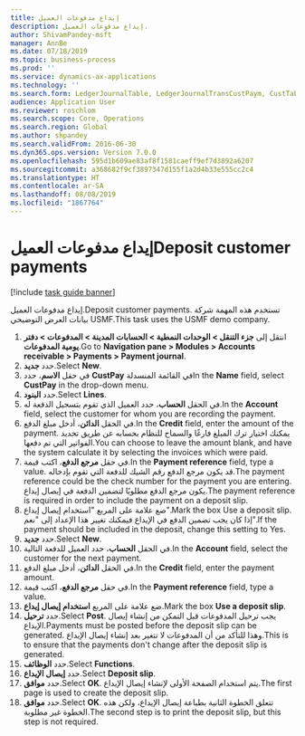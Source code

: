 ```yaml
---
title: إيداع مدفوعات العميل
description: إيداع مدفوعات العميل.
author: ShivamPandey-msft
manager: AnnBe
ms.date: 07/18/2019
ms.topic: business-process
ms.prod: ''
ms.service: dynamics-ax-applications
ms.technology: ''
ms.search.form: LedgerJournalTable, LedgerJournalTransCustPaym, CustTableLookup
audience: Application User
ms.reviewer: roschlom
ms.search.scope: Core, Operations
ms.search.region: Global
ms.author: shpandey
ms.search.validFrom: 2016-06-30
ms.dyn365.ops.version: Version 7.0.0
ms.openlocfilehash: 595d1b609ae83af8f1581caeff9ef7d3892a6207
ms.sourcegitcommit: a368682f9cf3897347d155f1a2d4b33e555cc2c4
ms.translationtype: HT
ms.contentlocale: ar-SA
ms.lasthandoff: 08/08/2019
ms.locfileid: "1867764"
---
```

# <a name="deposit-customer-payments"></a><span data-ttu-id="be9d8-103">إيداع مدفوعات العميل</span><span class="sxs-lookup"><span data-stu-id="be9d8-103">Deposit customer payments</span></span>

[!include [task guide banner](../../includes/task-guide-banner.md)]

<span data-ttu-id="be9d8-104">إيداع مدفوعات العميل.</span><span class="sxs-lookup"><span data-stu-id="be9d8-104">Deposit customer payments.</span></span> <span data-ttu-id="be9d8-105">تستخدم هذه المهمة شركة بيانات العرض التوضيحي USMF.</span><span class="sxs-lookup"><span data-stu-id="be9d8-105">This task uses the USMF demo company.</span></span>

1. <span data-ttu-id="be9d8-106">انتقل إلى **جزء التنقل > الوحدات النمطية > الحسابات المدينة > المدفوعات > دفتر يومية المدفوعات‬**.</span><span class="sxs-lookup"><span data-stu-id="be9d8-106">Go to **Navigation pane > Modules > Accounts receivable > Payments > Payment journal**.</span></span>
2. <span data-ttu-id="be9d8-107">حدد **جديد**.</span><span class="sxs-lookup"><span data-stu-id="be9d8-107">Select **New**.</span></span>
3. <span data-ttu-id="be9d8-108">في حقل **الاسم**، حدد‏‎ **CustPay** في القائمة المنسدلة</span><span class="sxs-lookup"><span data-stu-id="be9d8-108">In the **Name** field, select **CustPay** in the drop-down menu.</span></span>
4. <span data-ttu-id="be9d8-109">حدد **البنود**.</span><span class="sxs-lookup"><span data-stu-id="be9d8-109">Select **Lines**.</span></span>
5. <span data-ttu-id="be9d8-110">في الحقل **الحساب**، حدد العميل الذي تقوم بتسجيل الدفعة له.</span><span class="sxs-lookup"><span data-stu-id="be9d8-110">In the **Account** field, select the customer for whom you are recording the payment.</span></span>
6. <span data-ttu-id="be9d8-111">في الحقل **الدائن**، أدخل مبلغ الدفع.</span><span class="sxs-lookup"><span data-stu-id="be9d8-111">In the **Credit** field, enter the amount of the payment.</span></span> <span data-ttu-id="be9d8-112">يمكنك اختيار ترك المبلغ فارغًا والسماح للنظام بحسابه عن طريق تحديد الفواتير التي تم دفعها.</span><span class="sxs-lookup"><span data-stu-id="be9d8-112">You can choose to leave the amount blank, and have the system calculate it by selecting the invoices which were paid.</span></span>  
7. <span data-ttu-id="be9d8-113">في حقل **مرجع الدفع**، اكتب قيمة.</span><span class="sxs-lookup"><span data-stu-id="be9d8-113">In the **Payment reference** field, type a value.</span></span> <span data-ttu-id="be9d8-114">قد يكون مرجع الدفع رقم الشيك للدفعة التي تقوم بإدخاله.</span><span class="sxs-lookup"><span data-stu-id="be9d8-114">The payment reference could be the check number for the payment you are entering.</span></span> <span data-ttu-id="be9d8-115">يكون مرجع الدفع مطلوبًا لتضمين الدفعة في إيصال إيداع.</span><span class="sxs-lookup"><span data-stu-id="be9d8-115">The payment reference is required in order to include the payment on a deposit slip.</span></span>  
8. <span data-ttu-id="be9d8-116">ضع علامة على المربع "استخدام إيصال إيداع‬".</span><span class="sxs-lookup"><span data-stu-id="be9d8-116">Mark the box Use a deposit slip.</span></span> <span data-ttu-id="be9d8-117">إذا كان يجب تضمين الدفع في الإيداع فيمكنك تغيير هذا الإعداد إلى "نعم".</span><span class="sxs-lookup"><span data-stu-id="be9d8-117">If the payment should be included in the deposit, change this setting to Yes.</span></span>  
9. <span data-ttu-id="be9d8-118">حدد **جديد**.</span><span class="sxs-lookup"><span data-stu-id="be9d8-118">Select **New**.</span></span>
10. <span data-ttu-id="be9d8-119">في الحقل **الحساب**، حدد العميل للدفعة التالية.</span><span class="sxs-lookup"><span data-stu-id="be9d8-119">In the **Account** field, select the customer for the next payment.</span></span>
11. <span data-ttu-id="be9d8-120">في الحقل **الدائن**، أدخل مبلغ الدفع.</span><span class="sxs-lookup"><span data-stu-id="be9d8-120">In the **Credit** field, enter the payment amount.</span></span>
12. <span data-ttu-id="be9d8-121">في حقل **مرجع الدفع**، اكتب قيمة.</span><span class="sxs-lookup"><span data-stu-id="be9d8-121">In the **Payment reference** field, type a value.</span></span>
13. <span data-ttu-id="be9d8-122">ضع علامة على المربع **استخدام إيصال إيداع‬**.</span><span class="sxs-lookup"><span data-stu-id="be9d8-122">Mark the box **Use a deposit slip**.</span></span>
14. <span data-ttu-id="be9d8-123">حدد **ترحيل**.</span><span class="sxs-lookup"><span data-stu-id="be9d8-123">Select **Post**.</span></span> <span data-ttu-id="be9d8-124">يجب ترحيل المدفوعات قبل التمكن من إنشاء إيصال الإيداع.</span><span class="sxs-lookup"><span data-stu-id="be9d8-124">Payments must be posted before the deposit slip can be generated.</span></span> <span data-ttu-id="be9d8-125">وهذا للتأكد من أن المدفوعات لا تتغير بعد إنشاء إيصال الإيداع.</span><span class="sxs-lookup"><span data-stu-id="be9d8-125">This is to ensure that the payments don't change after the deposit slip is generated.</span></span>  
15. <span data-ttu-id="be9d8-126">حدد **الوظائف**.</span><span class="sxs-lookup"><span data-stu-id="be9d8-126">Select **Functions**.</span></span>
16. <span data-ttu-id="be9d8-127">حدد **إيصال الإيداع**.</span><span class="sxs-lookup"><span data-stu-id="be9d8-127">Select **Deposit slip**.</span></span>
17. <span data-ttu-id="be9d8-128">حدد **موافق**.</span><span class="sxs-lookup"><span data-stu-id="be9d8-128">Select **OK**.</span></span> <span data-ttu-id="be9d8-129">يتم استخدام الصفحة الأولى لإنشاء إيصال الإيداع.</span><span class="sxs-lookup"><span data-stu-id="be9d8-129">The first page is used to create the deposit slip.</span></span>  
18. <span data-ttu-id="be9d8-130">حدد **موافق**.</span><span class="sxs-lookup"><span data-stu-id="be9d8-130">Select **OK**.</span></span> <span data-ttu-id="be9d8-131">تتعلق الخطوة الثانية بطباعة إيصال الإيداع، ولكن هذه الخطوة غير مطلوبة.</span><span class="sxs-lookup"><span data-stu-id="be9d8-131">The second step is to print the deposit slip, but this step is not required.</span></span>  

